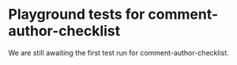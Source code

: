 # Playground tests for comment-author-checklist
We are still awaiting the first test run for comment-author-checklist.

